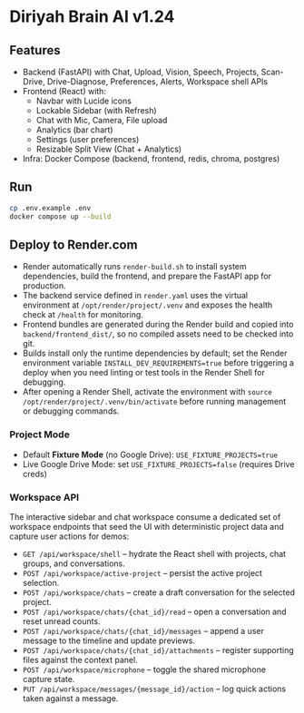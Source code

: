# Diriyah Brain AI v1.24

## Features
- Backend (FastAPI) with Chat, Upload, Vision, Speech, Projects, Scan-Drive, Drive-Diagnose, Preferences, Alerts, Workspace shell APIs
- Frontend (React) with:
  - Navbar with Lucide icons
  - Lockable Sidebar (with Refresh)
  - Chat with Mic, Camera, File upload
  - Analytics (bar chart)
  - Settings (user preferences)
  - Resizable Split View (Chat + Analytics)
- Infra: Docker Compose (backend, frontend, redis, chroma, postgres)

## Run
```bash
cp .env.example .env
docker compose up --build
```

## Deploy to Render.com
- Render automatically runs `render-build.sh` to install system dependencies, build the frontend, and prepare the FastAPI app for production.
- The backend service defined in `render.yaml` uses the virtual environment at `/opt/render/project/.venv` and exposes the health check at `/health` for monitoring.
- Frontend bundles are generated during the Render build and copied into `backend/frontend_dist/`, so no compiled assets need to be checked into git.
- Builds install only the runtime dependencies by default; set the Render environment variable `INSTALL_DEV_REQUIREMENTS=true` before triggering a deploy when you need linting or test tools in the Render Shell for debugging.
- After opening a Render Shell, activate the environment with `source /opt/render/project/.venv/bin/activate` before running management or debugging commands.

### Project Mode
- Default **Fixture Mode** (no Google Drive): `USE_FIXTURE_PROJECTS=true`
- Live Google Drive Mode: set `USE_FIXTURE_PROJECTS=false` (requires Drive creds)

### Workspace API

The interactive sidebar and chat workspace consume a dedicated set of workspace endpoints that seed the UI with deterministic project data and capture user actions for demos:

- `GET /api/workspace/shell` – hydrate the React shell with projects, chat groups, and conversations.
- `POST /api/workspace/active-project` – persist the active project selection.
- `POST /api/workspace/chats` – create a draft conversation for the selected project.
- `POST /api/workspace/chats/{chat_id}/read` – open a conversation and reset unread counts.
- `POST /api/workspace/chats/{chat_id}/messages` – append a user message to the timeline and update previews.
- `POST /api/workspace/chats/{chat_id}/attachments` – register supporting files against the context panel.
- `POST /api/workspace/microphone` – toggle the shared microphone capture state.
- `PUT /api/workspace/messages/{message_id}/action` – log quick actions taken against a message.
